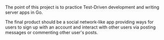The point of this project is to practice Test-Driven development and writing server apps in Go. 

The final product should be a social network-like app providing ways for users to sign up with an account and interact with other users via posting messages or commenting other user's posts. 
